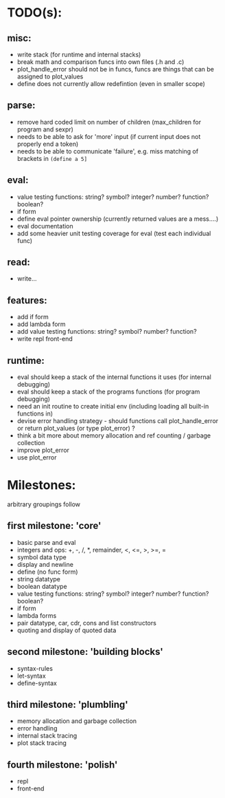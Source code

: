 TODO(s):
=====

misc:
-----
* write stack (for runtime and internal stacks)
* break math and comparison funcs into own files (.h and .c)
* plot_handle_error should not be in funcs, funcs are things that can be assigned to plot_values
* define does not currently allow redefintion (even in smaller scope)

parse:
------
* remove hard coded limit on number of children (max_children for program and sexpr)
* needs to be able to ask for 'more' input (if current input does not properly end a token)
* needs to be able to communicate 'failure', e.g. miss matching of brackets in `(define a 5]`

eval:
-----
* value testing functions: string? symbol? integer? number? function? boolean?
* if form
* define eval pointer ownership (currently returned values are a mess....)
* eval documentation
* add some heavier unit testing coverage for eval (test each individual func)

read:
-----
* write...

features:
---------
* add if form
* add lambda form
* add value testing functions: string? symbol? number? function?
* write repl front-end

runtime:
---------
* eval should keep a stack of the internal functions it uses (for internal debugging)
* eval should keep a stack of the programs functions (for program debugging)
* need an init routine to create initial env (including loading all built-in functions in)
* devise error handling strategy - should functions call plot_handle_error or return plot_values (or type plot_error) ?
* think a bit more about memory allocation and ref counting / garbage collection
* improve plot_error
* use plot_error

Milestones:
===========
arbitrary groupings follow

first milestone: 'core'
----------------
* basic parse and eval
* integers and ops: +, -, /, *, remainder, <, <=, >, >=, =
* symbol data type
* display and newline
* define (no func form)
* string datatype
* boolean datatype
* value testing functions: string? symbol? integer? number? function? boolean?
* if form
* lambda forms
* pair datatype, car, cdr, cons and list constructors
* quoting and display of quoted data

second milestone: 'building blocks'
-----------------
* syntax-rules
* let-syntax
* define-syntax

third milestone: 'plumbling'
---------------
* memory allocation and garbage collection
* error handling
* internal stack tracing
* plot stack tracing

fourth milestone: 'polish'
----------------
* repl
* front-end

